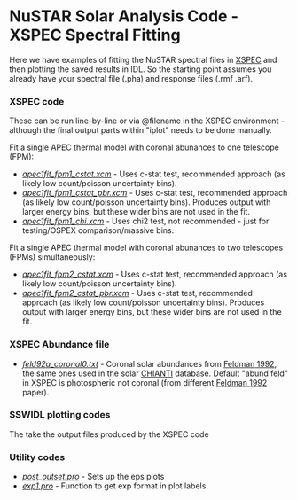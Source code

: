 # NuSTAR Solar Analysis Code - XSPEC Spectral Fitting

Here we have examples of fitting the NuSTAR spectral files in [XSPEC](https://heasarc.gsfc.nasa.gov/xanadu/xspec/) and then plotting the saved results in IDL. So the starting point assumes you already have your spectral file (.pha) and response files (.rmf .arf).

### XSPEC code

These can be run line-by-line or via @filename in the XSPEC environment - although the final output parts within "iplot" needs to be done manually.

Fit a single APEC thermal model with coronal abunances to one telescope (FPM):
* [*apec1fit_fpm1_cstat.xcm*](https://github.com/ianan/nustar_sac/blob/master/xspec/apec1fit_fpm1_cstat.xcm) - Uses c-stat test, recommended approach (as likely low count/poisson uncertainty bins).
* [*apec1fit_fpm1_cstat_pbr.xcm*](https://github.com/ianan/nustar_sac/blob/master/xspec/apec1fit_fpm1_cstat_pbr.xcm) - Uses c-stat test, recommended approach (as likely low count/poisson uncertainty bins). Produces output with larger energy bins, but these wider bins are not used in the fit.
* [*apec1fit_fpm1_chi.xcm*](https://github.com/ianan/nustar_sac/blob/master/xspec/apec1fit_fpm1_chi.xcm) - Uses chi2 test, not recommended - just for testing/OSPEX comparison/massive bins.

Fit a single APEC thermal model with coronal abunances to two telescopes (FPMs) simultaneously: 
* [*apec1fit_fpm2_cstat.xcm*](https://github.com/ianan/nustar_sac/blob/master/xspec/apec1fit_fpm2_cstat.xcm) - Uses c-stat test, recommended approach (as likely low count/poisson uncertainty bins).
* [*apec1fit_fpm2_cstat_pbr.xcm*](https://github.com/ianan/nustar_sac/blob/master/xspec/apec1fit_fpm2_cstat_pbr.xcm) - Uses c-stat test, recommended approach (as likely low count/poisson uncertainty bins). Produces output with larger energy bins, but these wider bins are not used in the fit.

### XSPEC Abundance file
* [*feld92a_coronal0.txt*](https://github.com/ianan/nustar_sac/blob/master/xspec/feld92a_coronal0.txt) - Coronal solar abundances from [Feldman 1992](https://doi.org/10.1086/191698), the same ones used in the solar [CHIANTI](http://www.chiantidatabase.org/) database. Default "abund feld" in XSPEC is photospheric not coronal (from different [Feldman 1992](https://doi.org/10.1088/0031-8949/46/3/002) paper).

### SSWIDL plotting codes

The take the output files produced by the XSPEC code

### Utility codes

* [*post_outset.pro*](https://github.com/ianan/nsigh/blob/master/idl/post_outset.pro) - Sets up the eps plots
* [*exp1.pro*](https://github.com/ianan/nsigh/blob/master/idl/exp1.pro) - Function to get exp format in plot labels
